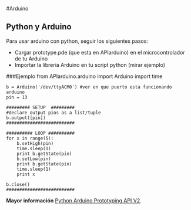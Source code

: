 #Arduino
## Python y Arduino
Para usar arduino con python, seguir los siguientes pasos:
- Cargar prototype.pde (que esta en APIarduino) en el microcontrolador de tu Arduino
- Importar la libreria Arduino en tu script python (mirar ejemplo)

###Ejemplo
	from APIarduino.arduino import Arduino
	import time

	b = Arduino('/dev/ttyACM0') #ver en que puerto esta funcionando arduino
	pin = 13

	######### SETUP  #########
	#declare output pins as a list/tuple
	b.output([pin])
	##########################

	########## LOOP ##########
	for x in range(5):
	    b.setHigh(pin)
	    time.sleep(1)
	    print b.getState(pin)
	    b.setLow(pin)
	    print b.getState(pin)
	    time.sleep(1)
	    print x

	b.close()
	##########################


**Mayor información**
[Python Arduino Prototyping API V2](https://github.com/vascop/Python-Arduino-Proto-API-v2).

